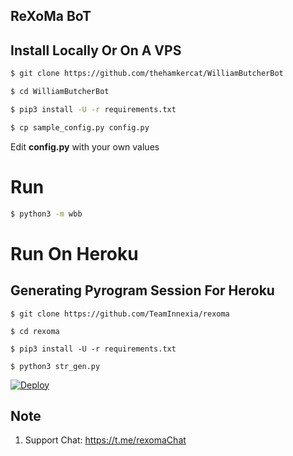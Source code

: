 ## ReXoMa BoT


## Install Locally Or On A VPS

```sh
$ git clone https://github.com/thehamkercat/WilliamButcherBot

$ cd WilliamButcherBot

$ pip3 install -U -r requirements.txt

$ cp sample_config.py config.py
```
Edit **config.py** with your own values

# Run
```sh
$ python3 -m wbb
```

# Run On Heroku

## Generating Pyrogram Session For Heroku

```
$ git clone https://github.com/TeamInnexia/rexoma

$ cd rexoma

$ pip3 install -U -r requirements.txt

$ python3 str_gen.py
```

[![Deploy](https://www.herokucdn.com/deploy/button.svg)](https://heroku.com/deploy?template=https://github.com/TeamInnexia/rexoma/)


## Note

1. Support Chat: https://t.me/rexomaChat
